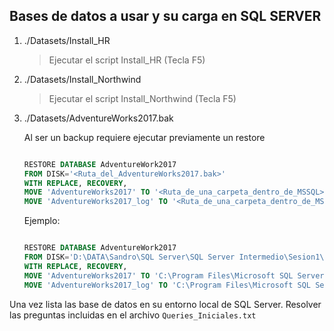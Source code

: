 ## Bases de datos a usar y su carga en SQL SERVER

1. ./Datasets/Install_HR
    > Ejecutar el script Install_HR (Tecla F5)
2. ./Datasets/Install_Northwind
    > Ejecutar el script Install_Northwind (Tecla F5)
3. ./Datasets/AdventureWorks2017.bak
    
    Al ser un backup requiere ejecutar previamente un restore 

    ``` sql

    RESTORE DATABASE AdventureWork2017
    FROM DISK='<Ruta_del_AdventureWorks2017.bak>'
    WITH REPLACE, RECOVERY,
    MOVE 'AdventureWorks2017' TO '<Ruta_de_una_carpeta_dentro_de_MSSQL>\AdventureWorks2017.mdf', 
    MOVE 'AdventureWorks2017_log' TO '<Ruta_de_una_carpeta_dentro_de_MSSQL>\AdventureWorks2017_log.ldf'; 

    ```

    Ejemplo: 

    
    ``` sql

    RESTORE DATABASE AdventureWork2017
    FROM DISK='D:\DATA\Sandro\SQL Server\SQL Server Intermedio\Sesion1\Documentos\Install_BD\AdventureWorks2017.bak'
    WITH REPLACE, RECOVERY,
    MOVE 'AdventureWorks2017' TO 'C:\Program Files\Microsoft SQL Server\MSSQL16.MSSQLSERVER\MSSQL\Backup\AdventureWorks2017.mdf', -- Archivo de datos de la BD
    MOVE 'AdventureWorks2017_log' TO 'C:\Program Files\Microsoft SQL Server\MSSQL16.MSSQLSERVER\MSSQL\Backup\AdventureWorks2017_log.ldf'; -- Archivo de registro de transacciones, para recuperar la BD a un estado anterior

    ```

Una vez lista las base de datos en su entorno local de SQL Server.
Resolver las preguntas incluidas en el archivo `Queries_Iniciales.txt`


